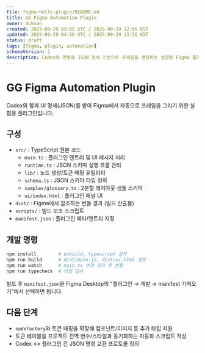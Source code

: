 ```yaml
---
file: figma-hello-plugin/README.md
title: GG Figma Automation Plugin
owner: duksan
created: 2025-09-29 03:05 UTC / 2025-09-29 12:05 KST
updated: 2025-09-29 04:56 UTC / 2025-09-29 13:56 KST
status: draft
tags: [figma, plugin, automation]
schemaVersion: 1
description: Codex와 연동해 JSON 명세 기반으로 프레임을 생성하는 실험용 Figma 플러그인 보일러플레이트
---
```


# GG Figma Automation Plugin

Codex와 함께 UI 명세(JSON)를 받아 Figma에서 자동으로 프레임을 그리기 위한 실험용 플러그인입니다.

## 구성

- `src/` : TypeScript 원본 코드
  - `main.ts` : 플러그인 엔트리 및 UI 메시지 처리
  - `runtime.ts` : JSON 스키마 실행 흐름 관리
  - `lib/` : 노드 생성/토큰 매핑 유틸리티
  - `schema.ts` : JSON 스키마 타입 정의
  - `samples/glossary.ts` : 2분할 레이아웃 샘플 스키마
  - `ui/index.html` : 플러그인 패널 UI
- `dist/` : Figma에서 참조하는 번들 결과 (빌드 산출물)
- `scripts/` : 빌드 보조 스크립트
- `manifest.json` : 플러그인 메타/엔트리 지정

## 개발 명령

```bash
npm install        # esbuild, typescript 설치
npm run build      # dist/main.js, dist/ui.html 생성
npm run watch      # main.ts 변경 감지 후 번들
npm run typecheck  # 타입 검사
```

빌드 후 `manifest.json`을 Figma Desktop의 "플러그인 → 개발 → manifest 가져오기"에서 선택하면 됩니다.

## 다음 단계

- `nodeFactory`와 토큰 매핑을 확장해 컴포넌트/이미지 등 추가 타입 지원
- 토큰 테이블을 프로젝트 전역 변수/스타일과 동기화하는 자동화 스크립트 작성
- Codex ↔ 플러그인 간 JSON 명령 교환 프로토콜 정의
